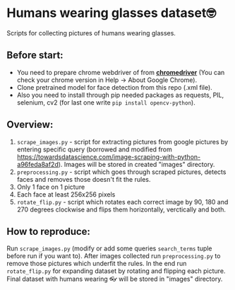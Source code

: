 # Humans wearing glasses dataset🤓
Scripts for collecting pictures of humans wearing glasses.

## Before start:
- You need to prepare chrome webdriver of from **[chromedriver](https://chromedriver.chromium.org/downloads)** (You can check your chrome version in Help -> About Google Chrome).
- Clone pretrained model for face detection from this repo (.xml file).
- Also you need to install through pip needed packages as requests, PIL, selenium, cv2 (for last one write `pip install opencv-python`).

## Overview:
1. `scrape_images.py` - script for extracting pictures from google pictures by entering specific query (borrowed and modified from https://towardsdatascience.com/image-scraping-with-python-a96feda8af2d). Images will be stored in created "images" directory.
2. `preprocessing.py` - script which goes through scraped pictures, detects faces and removes those doesn't fit the rules.
  1. Only 1 face on 1 picture
  2. Each face at least 256x256 pixels
3. `rotate_flip.py` - script which rotates each correct image by 90, 180 and 270 degrees clockwise and flips them horizontally, verctically and both.

## How to reproduce:
Run `scrape_images.py` (modify or add some queries `search_terms` tuple before run if you want to). After images collected run `preprocessing.py` to remove those pictures which underfit the rules. In the end run `rotate_flip.py` for expanding dataset by rotating and flipping each picture. Final dataset with humans wearing 👓 will be stored in "images" directory.
